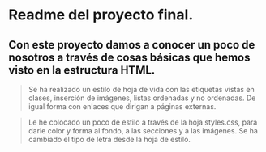# Readme del proyecto final.

## Con este proyecto damos a conocer un poco de nosotros a través de cosas básicas que hemos visto en la estructura HTML. 

> Se ha realizado un estilo de hoja de vida con las etiquetas vistas en clases, inserción de imágenes, listas ordenadas y no ordenadas. De igual forma con enlaces que dirigan a páginas externas. 

> Le he colocado un poco de estilo a través de la hoja styles.css, para darle color y  forma al fondo, a las secciones y a las imágenes. Se ha cambiado el tipo de letra desde la hoja de estilo.